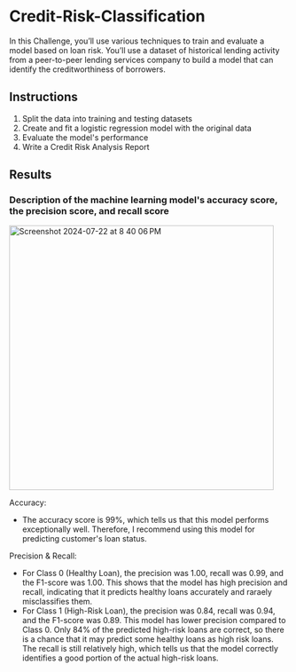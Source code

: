 # Credit-Risk-Classification
In this Challenge, you’ll use various techniques to train and evaluate a model based on loan risk. You’ll use a dataset of historical lending activity from a peer-to-peer lending services company to build a model that can identify the creditworthiness of borrowers.

## Instructions
1. Split the data into training and testing datasets
2. Create and fit a logistic regression model with the original data
3. Evaluate the model's performance
4. Write a Credit Risk Analysis Report

## Results
### Description of the machine learning model's accuracy score, the precision score, and recall score

<img width="477" alt="Screenshot 2024-07-22 at 8 40 06 PM" src="https://github.com/user-attachments/assets/01b5141d-0695-4c7f-b8ac-10d6584a70e2">

Accuracy: 
* The accuracy score is 99%, which tells us that this model performs exceptionally well. Therefore, I recommend using this model for predicting customer's loan status. 

Precision & Recall: 
* For Class 0 (Healthy Loan), the precision was 1.00, recall was 0.99, and the F1-score was 1.00. This shows that the model has high precision and recall, indicating that it predicts healthy loans accurately and raraely misclassifies them.
* For Class 1 (High-Risk Loan), the precision was 0.84, recall was 0.94, and the F1-score was 0.89. This model has lower precision compared to Class 0. Only 84% of the predicted high-risk loans are correct, so there is a chance that it may predict some healthy loans as high risk loans. The recall is still relatively high, which tells us that the model correctly identifies a good portion of the actual high-risk loans.
